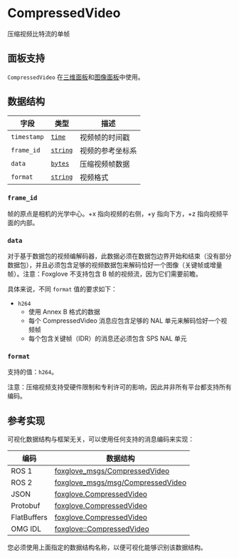 # CompressedVideo

压缩视频比特流的单帧

## 面板支持

`CompressedVideo` 在[三维面板](../panel/2-3d-panel)和[图像面板](../panel/image-panel)中使用。

## 数据结构

| 字段       | 类型                                                                  | 描述                     |
| ---------- | --------------------------------------------------------------------- | ------------------------ |
| `timestamp`  | [`time`](./built-in%20types#time)       | 视频帧的时间戳           |
| `frame_id`   | [`string`](./built-in%20types#string)   | 视频的参考坐标系         |
| `data`       | [`bytes`](./built-in%20types#bytes)     | 压缩视频帧数据           |
| `format`     | [`string`](./built-in%20types#string)   | 视频格式                 |

### `frame_id`

帧的原点是相机的光学中心。+x 指向视频的右侧，+y 指向下方，+z 指向视频平面的内部。

### `data`

对于基于数据包的视频编解码器，此数据必须在数据包边界开始和结束（没有部分数据包），并且必须包含足够的视频数据包来解码恰好一个图像（关键帧或增量帧）。注意：Foxglove 不支持包含 B 帧的视频流，因为它们需要前瞻。

具体来说，不同 `format` 值的要求如下：

* `h264`  
   * 使用 Annex B 格式的数据  
   * 每个 CompressedVideo 消息应包含足够的 NAL 单元来解码恰好一个视频帧  
   * 每个包含关键帧（IDR）的消息还必须包含 SPS NAL 单元

### `format`

支持的值：`h264`。

注意：压缩视频支持受硬件限制和专利许可的影响，因此并非所有平台都支持所有编码。

## 参考实现

可视化数据结构与框架无关，可以使用任何支持的消息编码来实现：

| 编码       | 数据结构                                                                                                                    |
| ---------- | --------------------------------------------------------------------------------------------------------------------------- |
| ROS 1      | [foxglove_msgs/CompressedVideo](https://github.com/foxglove/foxglove-sdk/blob/main/schemas/ros1/CompressedVideo.msg)       |
| ROS 2      | [foxglove_msgs/msg/CompressedVideo](https://github.com/foxglove/foxglove-sdk/blob/main/schemas/ros2/CompressedVideo.msg)   |
| JSON       | [foxglove.CompressedVideo](https://github.com/foxglove/foxglove-sdk/blob/main/schemas/jsonschema/CompressedVideo.json)      |
| Protobuf   | [foxglove.CompressedVideo](https://github.com/foxglove/foxglove-sdk/blob/main/schemas/proto/foxglove/CompressedVideo.proto) |
| FlatBuffers| [foxglove.CompressedVideo](https://github.com/foxglove/foxglove-sdk/blob/main/schemas/flatbuffer/CompressedVideo.fbs)       |
| OMG IDL    | [foxglove::CompressedVideo](https://github.com/foxglove/foxglove-sdk/blob/main/schemas/omgidl/foxglove/CompressedVideo.idl) |

您必须使用上面指定的数据结构名称，以便可视化能够识别该数据结构。

